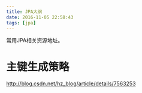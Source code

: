```yaml
---
title: JPA大纲
date: 2016-11-05 22:58:43
tags: [jpa]
---
```

常用JPA相关资源地址。
<!--more-->
#   主键生成策略

http://blog.csdn.net/hz_blog/article/details/7563253
